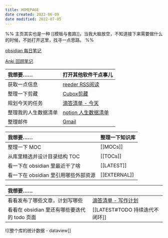 ```yaml
---
title: HOMEPAGE
date created: 2022-06-09
date modified: 2022-07-05
---
```


%%
主页其实也是一种 [[模板与套路]]，当我大脑放空，不知道接下来需要做什么的时候，不妨打开这里，找寻一点思路。
%%

[obsidian 每日笔记](obsidian://advanced-uri?daily=true&mode=append)

[Anki 回顾笔记](obsidian://advanced-uri?vault=knowledge-garden&commandid=obsidian-spaced-repetition%253Asrs-note-review-open-note)

| 我想要…… | 打开其他软件干点事儿 |
|:-------------------- |:----------------------------------------------------- |
| 获取一点信息 | [reeder RSS阅读](reeder://) |
| 整理一下剪藏 | [Cubox剪藏](cubox://) |
| 规划今天的任务 | [滴答清单 - 今天](ticktick://v1/show?smartlist=today) |
| 整理我的人生数据清单 | [notion 人生数据清单](notion://) |
| 整理邮件 | [Gmail](microsoft-edge-http://tabs) |

| 我想要…… | 整理一下知识库 |
| :------------------------------------ | :------------ |
| 整理一下 MOC | [[MOCs]] |
| 从库里精选并设计目录结构 TOC | [[TOCs]] |
| 看一下在 obsidian 里最近干了啥 | [[LATEST]] |
| 看一下在 obsidian 里引用哪些外部资源 | [[EXTERNAL]] |

| 我想要…… | |
| :------------------------------------------ | :------------------------------------------------------- |
| 看看发布了哪些文章，计划写哪些 | [滴答清单 - 写作计划](ticktick://v1/show?list=写作笔记) |
| 看看在 obsidian 里还有哪些要迭代的 todo 页面 | [[LATEST#TODO 持续迭代不闭环]] |

![[整个库的统计数据 - dataview]]
